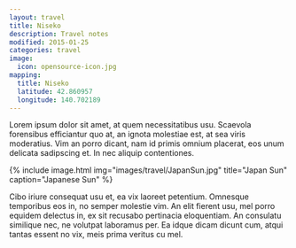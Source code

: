 ```yaml
---
layout: travel
title: Niseko
description: Travel notes
modified: 2015-01-25
categories: travel
image:
  icon: opensource-icon.jpg
mapping:
  title: Niseko
  latitude: 42.860957
  longitude: 140.702189
---
```


Lorem ipsum dolor sit amet, at quem necessitatibus usu. Scaevola forensibus efficiantur quo at, an ignota molestiae est, at sea viris moderatius. Vim an porro dicant, nam id primis omnium placerat, eos unum delicata sadipscing et. In nec aliquip contentiones.

{% include image.html img="images/travel/JapanSun.jpg" title="Japan Sun" caption="Japanese Sun" %}

Cibo iriure consequat usu et, ea vix laoreet petentium. Omnesque temporibus eos in, no semper molestie vim. An elit fierent usu, mel porro equidem delectus in, ex sit recusabo pertinacia eloquentiam. An consulatu similique nec, ne volutpat laboramus per. Ea idque dicam dicunt cum, atqui tantas essent no vix, meis prima veritus cu mel.
